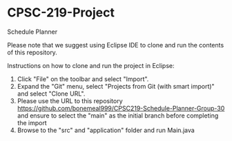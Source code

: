 # CPSC-219-Project

Schedule Planner

Please note that we suggest using Eclipse IDE to clone and run the contents of this repository.

Instructions on how to clone and run the project in Eclipse:
  1. Click "File" on the toolbar and select "Import".
  2. Expand the "Git" menu, select "Projects from Git (with smart import)" and select "Clone URL".
  3. Please use the URL to this repository https://github.com/bonemeal999/CPSC219-Schedule-Planner-Group-30 and ensure to select the "main" as the initial branch before completing the import
  4. Browse to the "src" and "application" folder and run Main.java


  
